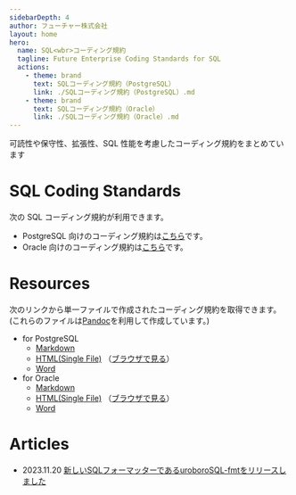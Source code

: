 ```yaml
---
sidebarDepth: 4
author: フューチャー株式会社
layout: home
hero:
  name: SQL<wbr>コーディング規約
  tagline: Future Enterprise Coding Standards for SQL
  actions:
    - theme: brand
      text: SQLコーディング規約（PostgreSQL）
      link: ./SQLコーディング規約（PostgreSQL）.md
    - theme: brand
      text: SQLコーディング規約（Oracle）
      link: ./SQLコーディング規約（Oracle）.md
---
```


可読性や保守性、拡張性、SQL 性能を考慮したコーディング規約をまとめています

# SQL Coding Standards

次の SQL コーディング規約が利用できます。

- PostgreSQL 向けのコーディング規約は[こちら](./SQLコーディング規約（PostgreSQL）.md)です。
- Oracle 向けのコーディング規約は[こちら](./SQLコーディング規約（Oracle）.md)です。

# Resources

次のリンクから単一ファイルで作成されたコーディング規約を取得できます。\
(これらのファイルは[Pandoc]を利用して作成しています。)

- for PostgreSQL
  - [Markdown](https://github.com/future-architect/coding-standards/blob/master/documents/forSQL/SQLコーディング規約（PostgreSQL）.md)
  - [HTML(Single File)](https://github.com/future-architect/coding-standards/blob/gh-pages/resources/SQLコーディング規約（PostgreSQL）.html) （[ブラウザで見る](https://future-architect.github.io/coding-standards/resources/SQLコーディング規約（PostgreSQL）.html)）
  - [Word](https://github.com/future-architect/coding-standards/raw/gh-pages/resources/SQLコーディング規約（PostgreSQL）.docx)
- for Oracle
  - [Markdown](https://github.com/future-architect/coding-standards/blob/master/documents/forSQL/SQLコーディング規約（Oracle）.md)
  - [HTML(Single File)](https://github.com/future-architect/coding-standards/blob/gh-pages/resources/SQLコーディング規約（Oracle）.html) （[ブラウザで見る](https://future-architect.github.io/coding-standards/resources/SQLコーディング規約（Oracle）.html)）
  - [Word](https://github.com/future-architect/coding-standards/raw/gh-pages/resources/SQLコーディング規約（Oracle）.docx)

[pandoc]: https://pandoc.org/

# Articles

- 2023.11.20 [新しいSQLフォーマッターであるuroboroSQL-fmtをリリースしました](https://future-architect.github.io/articles/20231120a/)
